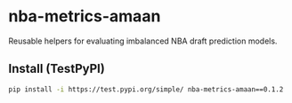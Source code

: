 # nba-metrics-amaan

Reusable helpers for evaluating imbalanced NBA draft prediction models.

## Install (TestPyPI)
```bash
pip install -i https://test.pypi.org/simple/ nba-metrics-amaan==0.1.2

